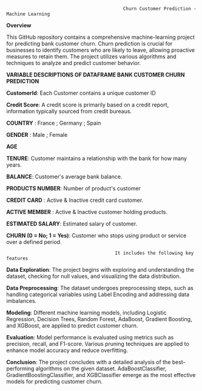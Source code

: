                                                Churn Customer Prediction - Machine Learning  
                                                             
                                                         
**Overview**

This GitHub repository contains a comprehensive machine-learning project for predicting bank customer churn. Churn prediction is crucial for businesses to identify customers who are likely to leave, allowing proactive measures to retain them.
The project utilizes various algorithms and techniques to analyze and predict customer behavior.

____________________________________________VARIABLE DESCRIPTIONS OF DATAFRAME BANK CUSTOMER CHURN PREDICTION____________________________________________

**CustomerId**: Each Customer contains a unique customer ID

**Credit Score**: A credit score is primarily based on a credit report, information typically sourced from credit bureaus.

**COUNTRY** : France ; Germany ; Spain

**GENDER** : Male ; Female

**AGE** 

**TENURE**: Customer maintains a relationship with the bank for how many years.

**BALANCE**: Customer's average bank balance.

**PRODUCTS NUMBER**: Number of product's customer

**CREDIT CARD** : Active & Inactive credit card customer.

**ACTIVE MEMBER** : Active & Inactive customer holding products.

**ESTIMATED SALARY**: Estimated salary of customer.

**CHURN (0 = No; 1 = Yes)**: Customer who stops using product or service over a defined period. 



                                            It includes the following key features
                                            
**Data Exploration**: The project begins with exploring and understanding the dataset, checking for null values, and visualizing the data distribution.

**Data Preprocessing**: The dataset undergoes preprocessing steps, such as handling categorical variables using Label Encoding and addressing data imbalances.

**Modeling**: Different machine learning models, including Logistic Regression, Decision Trees, Random Forest, AdaBoost, Gradient Boosting, and XGBoost, are applied to predict customer churn.

**Evaluation**: Model performance is evaluated using metrics such as precision, recall, and F1-score. Various pruning techniques are applied to enhance model accuracy and reduce overfitting.

**Conclusion**: The project concludes with a detailed analysis of the best-performing algorithms on the given dataset. AdaBoostClassifier, GradientBoostingClassifier, and XGBClassifier emerge as the most effective models for predicting customer churn.
